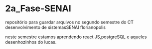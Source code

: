 # 2a_Fase-SENAI
repositório para guardar arquivos no segundo semestre do CT desenvolvimento de sistemasSENAI florianopolis

neste semestre estamos aprendendo react JS,postgreSQL e aqueles desenhozinhos do lucas.